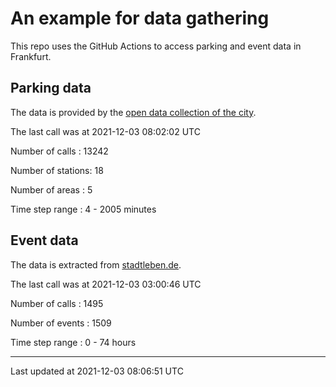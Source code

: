 # An example for data gathering

This repo uses the GitHub Actions to access parking and event data in Frankfurt.

## Parking data
The data is provided by the [open data collection of the city](https://www.offenedaten.frankfurt.de/).

The last call was at 2021-12-03 08:02:02 UTC

Number of calls   : 13242

Number of stations:    18

Number of areas   :     5

Time step range   :     4 -  2005 minutes


## Event data
The data is extracted from [stadtleben.de](https://stadtleben.de/frankfurt/).

The last call was at 2021-12-03 03:00:46 UTC

Number of calls   : 1495

Number of events  : 1509

Time step range   :    0 -   74 hours


----

Last updated at 2021-12-03 08:06:51 UTC
